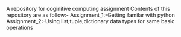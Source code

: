 A repository for coginitive computing assignment 
Contents of this repository are as follow:-
Assignment_1:-Getting familar with python
Assignment_2:-Using list,tuple,dictionary data types for same basic operations
